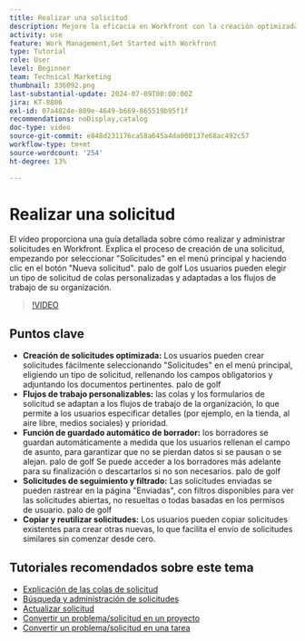 ```yaml
---
title: Realizar una solicitud
description: Mejore la eficacia en Workfront con la creación optimizada de solicitudes, los flujos de trabajo personalizables, el guardado automático de borradores, las herramientas de seguimiento y filtrado, y la capacidad de copiar y reutilizar solicitudes.
activity: use
feature: Work Management,Get Started with Workfront
type: Tutorial
role: User
level: Beginner
team: Technical Marketing
thumbnail: 336092.png
last-substantial-update: 2024-07-09T00:00:00Z
jira: KT-8806
exl-id: 07a4824e-809e-4649-b669-865519b95f1f
recommendations: noDisplay,catalog
doc-type: video
source-git-commit: e848d231176ca58a645a4da000137e68ac492c57
workflow-type: tm+mt
source-wordcount: '254'
ht-degree: 13%

---
```


# Realizar una solicitud

El vídeo proporciona una guía detallada sobre cómo realizar y administrar solicitudes en Workfront. Explica el proceso de creación de una solicitud, empezando por seleccionar &quot;Solicitudes&quot; en el menú principal y haciendo clic en el botón &quot;Nueva solicitud&quot;. palo de golf Los usuarios pueden elegir un tipo de solicitud de colas personalizadas y adaptadas a los flujos de trabajo de su organización.

>[!VIDEO](https://video.tv.adobe.com/v/3413113/?quality=12&learn=on&enablevpops&captions=spa)

## Puntos clave

* **Creación de solicitudes optimizada:** Los usuarios pueden crear solicitudes fácilmente seleccionando &quot;Solicitudes&quot; en el menú principal, eligiendo un tipo de solicitud, rellenando los campos obligatorios y adjuntando los documentos pertinentes. palo de golf
* **Flujos de trabajo personalizables:** las colas y los formularios de solicitud se adaptan a los flujos de trabajo de la organización, lo que permite a los usuarios especificar detalles (por ejemplo, en la tienda, al aire libre, medios sociales) y prioridad.
* **Función de guardado automático de borrador:** los borradores se guardan automáticamente a medida que los usuarios rellenan el campo de asunto, para garantizar que no se pierdan datos si se pausan o se alejan. palo de golf Se puede acceder a los borradores más adelante para su finalización o descartarlos si no son necesarios. palo de golf
* **Solicitudes de seguimiento y filtrado:** Las solicitudes enviadas se pueden rastrear en la página &quot;Enviadas&quot;, con filtros disponibles para ver las solicitudes abiertas, no resueltas o todas basadas en los permisos de usuario. palo de golf
* **Copiar y reutilizar solicitudes:** Los usuarios pueden copiar solicitudes existentes para crear otras nuevas, lo que facilita el envío de solicitudes similares sin comenzar desde cero.

## Tutoriales recomendados sobre este tema

* [Explicación de las colas de solicitud](/help/manage-work/request-queues/understand-request-queues.md)
* [Búsqueda y administración de solicitudes](/help/manage-work/issues-requests/find-requests.md)
* [Actualizar solicitud](/help/manage-work/issues-requests/update-a-request.md)
* [Convertir un problema/solicitud en un proyecto](/help/manage-work/issues-requests/create-a-project-from-a-request.md)
* [Convertir un problema/solicitud en una tarea](/help/manage-work/issues-requests/convert-issues-to-other-work-items.md)
